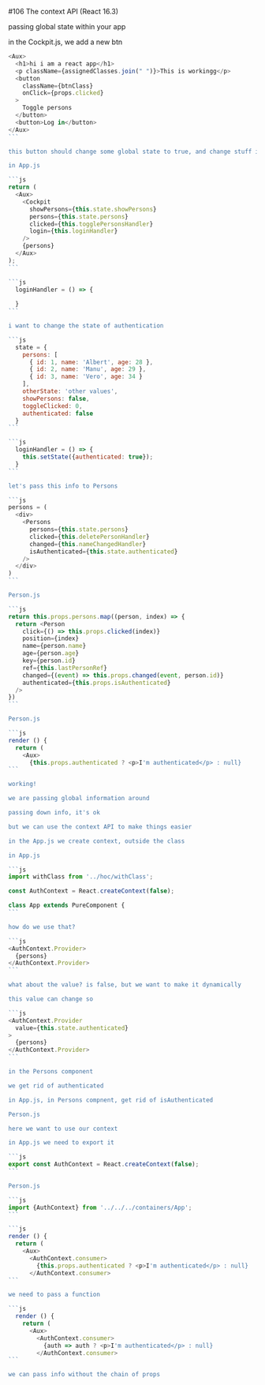 #106 The context API (React 16.3)

passing global state within your app

in the Cockpit.js, we add a new btn

````js
<Aux>
  <h1>hi i am a react app</h1>
  <p className={assignedClasses.join(" ")}>This is workingg</p>
  <button
    className={btnClass}
    onClick={props.clicked}
  >
    Toggle persons
  </button>
  <button>Log in</button>
</Aux>
```

this button should change some global state to true, and change stuff in components

in App.js

```js
return (
  <Aux>
    <Cockpit 
      showPersons={this.state.showPersons} 
      persons={this.state.persons}
      clicked={this.togglePersonsHandler}
      login={this.loginHandler}
    />
    {persons}
  </Aux>
);
```

```js
  loginHandler = () => {
    
  }
```

i want to change the state of authentication

```js
  state = {
    persons: [
      { id: 1, name: 'Albert', age: 28 },
      { id: 2, name: 'Manu', age: 29 },
      { id: 3, name: 'Vero', age: 34 }
    ],
    otherState: 'other values',
    showPersons: false,
    toggleClicked: 0,
    authenticated: false
  }
```

```js
  loginHandler = () => {
    this.setState({authenticated: true});
  }
```

let's pass this info to Persons

```js
persons = (
  <div>
    <Persons 
      persons={this.state.persons}
      clicked={this.deletePersonHandler}
      changed={this.nameChangedHandler}
      isAuthenticated={this.state.authenticated}
    />
  </div>
)
```

Person.js

```js
return this.props.persons.map((person, index) => {
  return <Person
    click={() => this.props.clicked(index)}
    position={index}
    name={person.name} 
    age={person.age}
    key={person.id}
    ref={this.lastPersonRef}
    changed={(event) => this.props.changed(event, person.id)}
    authenticated={this.props.isAuthenticated}
  />
})
```

Person.js

```js
render () {
  return (
    <Aux>
      {this.props.authenticated ? <p>I'm authenticated</p> : null}
```

working!

we are passing global information around

passing down info, it's ok

but we can use the context API to make things easier

in the App.js we create context, outside the class

in App.js

```js
import withClass from '../hoc/withClass';

const AuthContext = React.createContext(false);

class App extends PureComponent {
```

how do we use that?

```js
<AuthContext.Provider>
  {persons}
</AuthContext.Provider>
```

what about the value? is false, but we want to make it dynamically

this value can change so

```js
<AuthContext.Provider
  value={this.state.authenticated}
>
  {persons}
</AuthContext.Provider>
```

in the Persons component

we get rid of authenticated

in App.js, in Persons compnent, get rid of isAuthenticated

Person.js

here we want to use our context

in App.js we need to export it

```js
export const AuthContext = React.createContext(false);
```

Person.js

```js
import {AuthContext} from '../../../containers/App';
```

```js
render () {
  return (
    <Aux>
      <AuthContext.consumer>
        {this.props.authenticated ? <p>I'm authenticated</p> : null}
      </AuthContext.consumer>
```

we need to pass a function

```js
  render () {
    return (
      <Aux>
        <AuthContext.consumer>
          {auth => auth ? <p>I'm authenticated</p> : null}
        </AuthContext.consumer>
```

we can pass info without the chain of props









































































